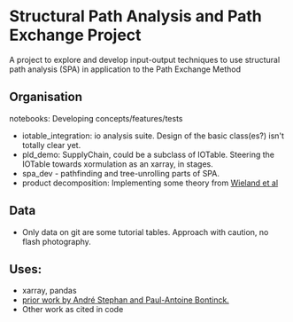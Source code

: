 # Structural Path Analysis and Path Exchange Project


A project to explore and develop input-output techniques to use structural path analysis (SPA) in application to the Path Exchange Method

## Organisation
notebooks: Developing concepts/features/tests

* iotable_integration: io analysis suite. Design of the basic class(es?) isn't totally clear yet.
* pld_demo: SupplyChain, could be a subclass of IOTable. Steering the IOTable towards xormulation as an xarray, in stages. 
* spa_dev -  pathfinding and tree-unrolling parts of SPA.
* product decomposition: Implementing some theory from [Wieland et al](https://www.tandfonline.com/doi/full/10.1080/09535314.2017.1350831)

## Data

* Only data on git are some tutorial tables. Approach with caution, no flash photography.

## Uses:
* xarray, pandas
* [prior work by André Stephan and Paul-Antoine Bontinck.](https://github.com/hybridlca/pyspa)
* Other work as cited in code
